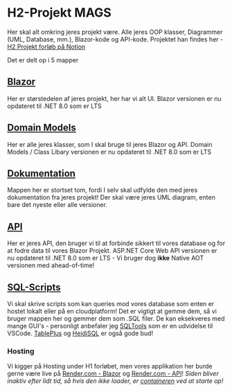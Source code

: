 # H2-Projekt MAGS

Her skal alt omkring jeres projekt være. Alle jeres OOP klasser, Diagrammer (UML, Database, mm.), Blazor-kode og API-kode. 
Projektet han findes her - [H2 Projekt forløb på Notion](https://mercantec.notion.site/Projekt-H2-Booking-side-33e086a54fd84630b2c63bd67a5066d2?pvs=4)

Det er delt op i 5 mapper 

## [Blazor](https://github.com/MAGS-Template/H2-Projekt/tree/main/Blazor)
Her er størstedelen af jeres projekt, her har vi alt UI. 
Blazor versionen er nu opdateret til .NET 8.0 som er LTS

## [Domain Models](https://github.com/MAGS-Template/H2-Projekt/tree/main/DomainModels)
Her er alle jeres klasser, som I skal bruge til jeres Blazor og API. 
Domain Models / Class Libary versionen er nu opdateret til .NET 8.0 som er LTS

## [Dokumentation](https://github.com/MAGS-Template/H2-Projekt/tree/main/Dokumentation)
Mappen her er stortset tom, fordi I selv skal udfylde den med jeres dokumentation fra jeres projekt! Der skal være jeres UML diagram, enten bare det nyeste eller alle versioner. 

## [API](https://github.com/MAGS-Template/H2-Projekt/tree/main/API)
Her er jeres API, den bruger vi til at forbinde sikkert til vores database og for at fodre data til vores Blazor Projekt.
ASP.NET Core Web API versionen er nu opdateret til .NET 8.0 som er LTS - Vi bruger dog <strong>ikke</strong> Native AOT versionen med ahead-of-time!

## [SQL-Scripts](https://github.com/MAGS-Template/H2-Projekt/tree/main/SQL-Scripts)
Vi skal skrive scripts som kan queries mod vores database som enten er hostet lokalt eller på en cloudplatform! Det er vigtigt at gemme dem, så vi bruger mappen her og gemmer dem som .SQL filer. De kan eksekveres med mange GUI's - personligt anbefaler jeg [SQLTools](https://www.notion.so/mercantec/VSCode-Extensions-f4e03a6568ee483f85d9fc018ba6baa7?pvs=4#e439f568d1fe4749afa04ee204f37ac9) som er en udvidelse til VSCode. [TablePlus](https://tableplus.com/) og [HeidiSQL](https://www.heidisql.com/) er også gode bud!

### Hosting
Vi kigger på Hosting under H1 forløbet, men vores applikation her burde gerne være live på [Render.com - Blazor](https://h2blazor.onrender.com/) og [Render.com - API](https://h2api.onrender.com/swagger/index.html)! *Siden bliver inaktiv efter lidt tid, så hvis den ikke loader, er [containeren](https://www.notion.so/mercantec/Containers-a9c3613888d342cca0221c7e0f68a767) ved at starte op!*

